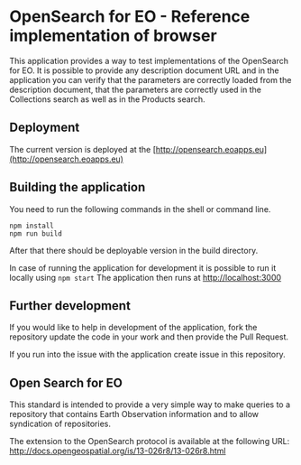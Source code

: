# OpenSearch for EO - Reference implementation of browser

This application provides a way to test implementations of the OpenSearch for EO. It is possible to provide any description 
document URL and in the application you can verify that the parameters are correctly loaded from the description document, 
that the parameters are correctly used in the Collections search as well as in the Products search. 

## Deployment

The current version is deployed at the [http://opensearch.eoapps.eu](http://opensearch.eoapps.eu) 

## Building the application

You need to run the following commands in the shell or command line. 

```
npm install
npm run build
```

After that there should be deployable version in the build directory. 

In case of running the application for development it is possible to run it locally using `npm start` The application then
runs at [http://localhost:3000](http://localhost:3000)

## Further development

If you would like to help in development of the application, fork the repository update the code in your work and then 
provide the Pull Request. 

If you run into the issue with the application create issue in this repository.  

## Open Search for EO

This standard is intended to provide a very simple way to make queries to a repository that contains Earth Observation 
information and to allow syndication of repositories.

The extension to the OpenSearch protocol is available at the following URL: 
http://docs.opengeospatial.org/is/13-026r8/13-026r8.html

 